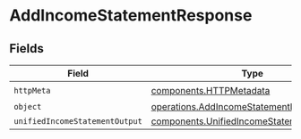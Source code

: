 # AddIncomeStatementResponse


## Fields

| Field                                                                                                  | Type                                                                                                   | Required                                                                                               | Description                                                                                            |
| ------------------------------------------------------------------------------------------------------ | ------------------------------------------------------------------------------------------------------ | ------------------------------------------------------------------------------------------------------ | ------------------------------------------------------------------------------------------------------ |
| `httpMeta`                                                                                             | [components.HTTPMetadata](../../models/components/httpmetadata.md)                                     | :heavy_check_mark:                                                                                     | N/A                                                                                                    |
| `object`                                                                                               | [operations.AddIncomeStatementResponseBody](../../models/operations/addincomestatementresponsebody.md) | :heavy_minus_sign:                                                                                     | N/A                                                                                                    |
| `unifiedIncomeStatementOutput`                                                                         | [components.UnifiedIncomeStatementOutput](../../models/components/unifiedincomestatementoutput.md)     | :heavy_minus_sign:                                                                                     | N/A                                                                                                    |